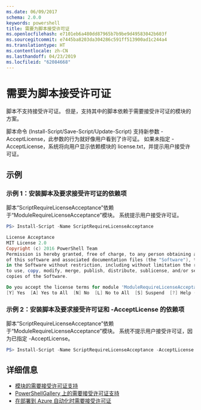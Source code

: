 ```yaml
---
ms.date: 06/09/2017
schema: 2.0.0
keywords: powershell
title: 需要为脚本接受许可证
ms.openlocfilehash: e7101eb6a480dd87965b7b9be9d49583042b603f
ms.sourcegitcommit: e7445ba8203da304286c591ff513900ad1c244a4
ms.translationtype: HT
ms.contentlocale: zh-CN
ms.lasthandoff: 04/23/2019
ms.locfileid: "62084668"
---
```

# <a name="requiring-license-acceptance-for-scripts"></a>需要为脚本接受许可证

脚本不支持接受许可证。 但是，支持其中的脚本依赖于需要接受许可证的模块的方案。

脚本命令 (Install-Script/Save-Script/Update-Script) 支持新参数 -AcceptLicense，此参数的行为就好像用户看到了许可证。 如果未指定 -AcceptLicense，系统将向用户显示依赖模块的 license.txt，并提示用户接受许可证。

## <a name="examples"></a>示例

### <a name="example-1-install-script-with-dependencies-requiring-license-acceptance"></a>示例 1：安装脚本及要求接受许可证的依赖项

脚本“ScriptRequireLicenseAcceptance”依赖于“ModuleRequireLicenseAcceptance”模块。 系统提示用户接受许可证。

```PowerShell
PS> Install-Script -Name ScriptRequireLicenseAcceptance

License Acceptance
MIT License 2.0
Copyright (c) 2016 PowerShell Team
Permission is hereby granted, free of charge, to any person obtaining a copy
of this software and associated documentation files (the "Software"), to deal
in the Software without restriction, including without limitation the rights
to use, copy, modify, merge, publish, distribute, sublicense, and/or sell
copies of the Software.

Do you accept the license terms for module 'ModuleRequireLicenseAcceptance'.
[Y] Yes  [A] Yes to All  [N] No  [L] No to All  [S] Suspend  [?] Help (default is "N"):
```

### <a name="example-2-install-script-with-dependencies-requiring-license-acceptance-and--acceptlicense"></a>示例 2：安装脚本及要求接受许可证和 -AcceptLicense 的依赖项

脚本“ScriptRequireLicenseAcceptance”依赖于“ModuleRequireLicenseAcceptance”模块。 系统不提示用户接受许可证，因为已指定 -AcceptLicense。

```PowerShell
PS> Install-Script -Name ScriptRequireLicenseAcceptance -AcceptLicense
```

## <a name="more-details"></a>详细信息

- [模块的需要接受许可证支持](module-license-acceptance.md)
- [PowerShellGallery 上的需要接受许可证支持](../how-to/working-with-packages/packages-that-require-license-acceptance.md)
- [在部署到 Azure 自动化时需要接受许可证](../how-to/working-with-packages/deploy-to-azure-automation.md)
